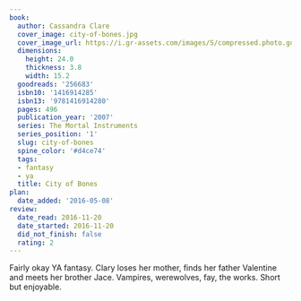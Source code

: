 ```yaml
---
book:
  author: Cassandra Clare
  cover_image: city-of-bones.jpg
  cover_image_url: https://i.gr-assets.com/images/S/compressed.photo.goodreads.com/books/1432730315l/256683._SX98_.jpg
  dimensions:
    height: 24.0
    thickness: 3.8
    width: 15.2
  goodreads: '256683'
  isbn10: '1416914285'
  isbn13: '9781416914280'
  pages: 496
  publication_year: '2007'
  series: The Mortal Instruments
  series_position: '1'
  slug: city-of-bones
  spine_color: '#d4ce74'
  tags:
  - fantasy
  - ya
  title: City of Bones
plan:
  date_added: '2016-05-08'
review:
  date_read: 2016-11-20
  date_started: 2016-11-20
  did_not_finish: false
  rating: 2
---
```


Fairly okay YA fantasy. Clary loses her mother, finds her father Valentine and meets her brother Jace. Vampires, werewolves, fay, the works. Short but enjoyable.
